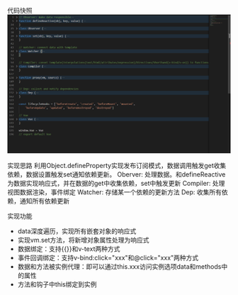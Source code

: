 
代码快照
![代码快照](./codeShot.png)

实现思路
利用Object.defineProperty实现发布订阅模式，数据调用触发get收集依赖，数据设置触发set通知依赖更新。
Oberver: 处理数据。和defineReactive为数据实现响应式，并在数据的get中收集依赖，set中触发更新
Compiler: 处理视图数据渲染，事件绑定
Watcher: 存储某一个依赖的更新方法
Dep: 收集所有依赖，通知所有依赖更新


实现功能
- data深度遍历，实现所有嵌套对象的响应式
- 实现vm.set方法，将新增对象属性处理为响应式
- 数据绑定：支持{{}}和v-text两种方式
- 事件回调绑定：支持v-bind:click="xxx"和@click="xxx"两种方式
- 数据和方法被实例代理：即可以通过this.xxx访问实例选项data和methods中的属性
- 方法和钩子中this绑定到实例
